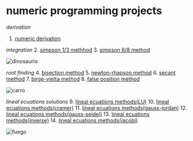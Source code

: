 # numeric programming projects
_derivation_ 
1. [numeric derivation](https://github.com/reyboeeerr/numeric_programming/blob/main/derivacion.py)

_integration_
2. [simpson 1/3 methhod](https://github.com/reyboeeerr/numeric_programming/blob/main/simpson1_3.py)
3. [simpson 6/8 method](https://github.com/reyboeeerr/numeric_programming/blob/main/simpson6_8.py)

![dinosaurio](https://www.bing.com/th/id/OIP.WMXznafj85ZqTK_lSgsdTAHaFj?w=176&h=185&c=8&rs=1&qlt=90&o=6&dpr=1.3&pid=3.1&rm=2)

_root finding_
4. [bisection method](https://github.com/reyboeeerr/numeric_programming/blob/main/tarea2_biseccion.py)
5. [newton-rhapson method](https://github.com/reyboeeerr/numeric_programming/blob/main/tarea2_newton-raph.py)
6. [secant method](https://github.com/reyboeeerr/numeric_programming/blob/main/tarea2_secante.py)
7. [birge-vietta method](https://github.com/reyboeeerr/numeric_programming/blob/main/tarea3_birge-vieta.py)
8. [false position method](https://github.com/reyboeeerr/numeric_programming/blob/main/tarea3_falsa_posicion.py)

![carro](https://th.bing.com/th/id/R.bf04e7c904af25632b1932d4315b23a3?rik=QgsUrgF9EVyZWg&riu=http%3a%2f%2fcomplotmagazine.com%2fwp-content%2fuploads%2f2017%2f07%2fcarros-clasicos-ferrari-250-gto.jpg&ehk=tYWqKBs4HX57xGGqnXUOh6M9iEa6fs3hQrKGzEuTC0o%3d&risl=&pid=ImgRaw&r=0)

_lineal ecuations solutions_
9. [lineal ecuations methods(LU)](https://github.com/reyboeeerr/numeric_programming/blob/main/tarea4_ecuaciones_lineales_LU.py)
10. [lineal ecuations methods(cramer)](https://github.com/reyboeeerr/numeric_programming/blob/main/tarea4_ecuaciones_lineales_cramer.py)
11. [lineal ecuations methods(gauss-jordan)](https://github.com/reyboeeerr/numeric_programming/blob/main/tarea4_ecuaciones_lineales_gauss-jordan.py)
12. [lineal ecuations methods(gauss-seidel)](https://github.com/reyboeeerr/numeric_programming/blob/main/tarea4_ecuaciones_lineales_gauss-seidel.py)
13. [lineal ecuations methods(inverse)](https://github.com/reyboeeerr/numeric_programming/blob/main/tarea4_ecuaciones_lineales_inversa.py)
14. [lineal ecuations methods(jacobi)](https://github.com/reyboeeerr/numeric_programming/blob/main/tarea4_ecuaciones_lineales_jacobi.py)

![fuego](https://th.bing.com/th/id/OIP.Q1y623Xq8IrcyEfEo0oXCgHaHa?w=195&h=196&c=7&r=0&o=5&dpr=1.3&pid=1.7)
